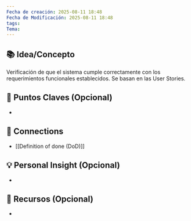 ```yaml
---
Fecha de creación: 2025-08-11 18:48
Fecha de Modificación: 2025-08-11 18:48
tags: 
Tema:
---
```



## 📚 Idea/Concepto 

Verificación de que el sistema cumple correctamente con los requerimientos funcionales establecidos. Se basan en las User Stories.
## 📌 Puntos Claves (Opcional)
- 

## 🔗 Connections
- [[Definition of done (DoD)]]

## 💡 Personal Insight (Opcional)
- 
## 🧾 Recursos (Opcional)
- 